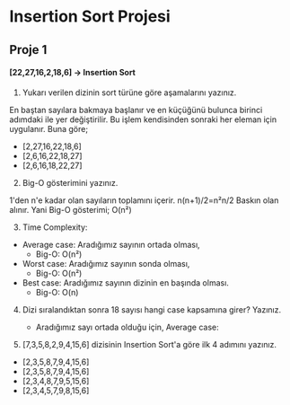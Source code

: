 # Insertion Sort Projesi 
## Proje 1
#### [22,27,16,2,18,6] -> Insertion Sort

1. Yukarı verilen dizinin sort türüne göre aşamalarını yazınız.

En baştan sayılara bakmaya başlanır ve en küçüğünü bulunca birinci adımdaki ile yer değiştirilir. Bu işlem kendisinden sonraki her eleman için uygulanır. Buna göre;

* [2,27,16,22,18,6]
* [2,6,16,22,18,27]
* [2,6,16,18,22,27]

2. Big-O gösterimini yazınız.

1'den n'e kadar olan sayıların toplamını içerir. 
 n(n+1)/2=n²n/2
Baskın olan alınır. Yani Big-O gösterimi;
O(n²)

3. Time Complexity: 
- Average case: Aradığımız sayının ortada olması,
  * Big-O: O(n²)
- Worst case: Aradığımız sayının sonda olması,
  * Big-O: O(n²)
- Best case: Aradığımız sayının dizinin en başında olması.
   * Big-O: O(n)

4. Dizi sıralandıktan sonra 18 sayısı hangi case kapsamına girer? Yazınız.
   - Aradığımız sayı ortada olduğu için,
   Average case: 


5. [7,3,5,8,2,9,4,15,6] dizisinin Insertion Sort'a göre ilk 4 adımını yazınız.

* [2,3,5,8,7,9,4,15,6]
* [2,3,5,8,7,9,4,15,6]
* [2,3,4,8,7,9,5,15,6]
* [2,3,4,5,7,9,8,15,6]

